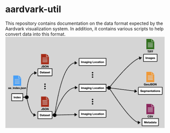 # aardvark-util

This repository contains documentation on the data format expected by the Aardvark visualization system. In addition, it contains various scripts to help convert data into this format.
![Overview Figure of data structure](docs/overview.png)
